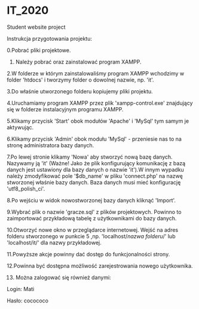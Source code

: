 # IT_2020
Student website project

Instrukcja przygotowania projektu:

0.Pobrać pliki projektowe.

1. Należy pobrać oraz zainstalować program XAMPP.
 
2.W folderze w którym zainstalowaliśmy program XAMPP wchodzimy w folder 'htdocs' i tworzymy folder o dowolnej nazwie, np. 'it'.

3.Do właśnie utworzonego folderu kopiujemy pliki projektu.

4.Uruchamiamy program XAMPP przez plik 'xampp-control.exe' znajdujący się w folderze instalacyjnym programu XAMPP.

5.Klikamy przycisk 'Start' obok modułów 'Apache' i 'MySql' tym samym je aktywując.

6.Klikamy przycisk 'Admin' obok modułu 'MySql' - przeniesie nas to na stronę administratora bazy danych.

7.Po lewej stronie klikamy 'Nowa' aby stworzyć nową bazę danych. Nazywamy ją 'it' (Ważne! Jako że plik konfigurujący komunikację z bazą danych jest ustawiony dla bazy danych o nazwie 'it').W innym wypadku należy zmodyfikować pole '$db_name' w pliku 'connect.php' na nazwę stworzonej właśnie bazy danych. Baza danych musi mieć konfigurację 'utf8_polish_ci'.

8.Po wejściu w widok nowostworzonej bazy danych kliknąć 'Import'.

9.Wybrać plik o nazwie 'gracze.sql' z plików projektowych. Powinno to zaimportować przykładową tabelę z użytkownikami do bazy danych.

10.Otworzyć nowe okno w przeglądarce internetowej. Wejść na adres folderu stworzonego w punkcie 5 ,np. 'localhost/*nazwa folderu*/' lub 'localhost/it/' dla nazwy przykładowej.

11.Powyższe akcje powinny dać dostęp do funkcjonalności strony.

12.Powinna być dostępna możliwość zarejestrowania nowego użytkownika.

13. Można zalogować się również danymi:

Login: Mati

Hasło: cocococo
